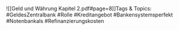 
![[Geld und Währung Kapitel 2.pdf#page=8]]Tags & Topics:
   #GeldesZentralbank
   #Rolle
   #Kreditangebot
   #Bankensystemsperfekt
   #Notenbankals
   #Refinanzierungskosten